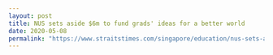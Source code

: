 ```yaml
---
layout: post
title: NUS sets aside $6m to fund grads' ideas for a better world
date: 2020-05-08
permalink: "https://www.straitstimes.com/singapore/education/nus-sets-aside-6m-to-fund-grads-ideas-for-a-better-world"
---
```

